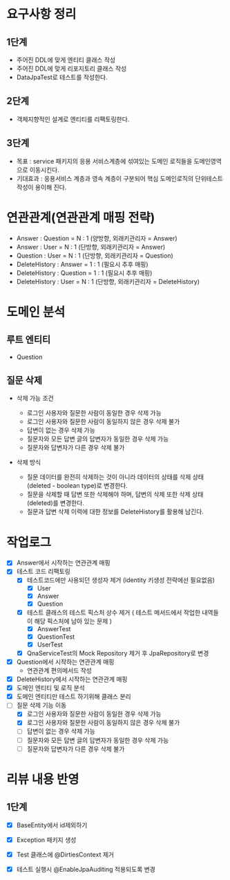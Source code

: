 # 요구사항 정리
## 1단계 
  - 주어진 DDL에 맞게 엔티티 클래스 작성
  - 주어진 DDL에 맞게 리포지토리 클래스 작성
  - DataJpaTest로 테스트를 작성한다.

## 2단계 
  - 객체지향적인 설계로 엔티티를 리팩토링한다.

## 3단계 
  - 목표 : service 패키지의 응용 서비스계층에 섞여있는 도메인 로직들을 도메인영역으로 이동시킨다.
  - 기대효과 : 응용서비스 계층과 영속 계층이 구분되어 핵심 도메인로직의 단위테스트 작성이 용이해 진다. 

# 연관관계(연관관계 매핑 전략)
  - Answer : Question = N : 1 (양방향, 외래키관리자 = Answer)
  - Answer : User = N : 1 (단방향, 외래키관리자 = Answer)
  - Question : User = N : 1 (단방향, 외래키관리자 = Question)
  - DeleteHistory : Answer = 1 : 1 (필요시 추후 매핑)
  - DeleteHistory : Question = 1 : 1 (필요시 추후 매핑)
  - DeleteHistory : User = N : 1 (단방향, 외래키관리자 = DeleteHistory)

# 도메인 분석
## 루트 엔티티
  - Question

## 질문 삭제
  - 삭제 가능 조건
    - 로그인 사용자와 질문한 사람이 동일한 경우 삭제 가능
    - 로그인 사용자와 질문한 사람이 동일하지 않은 경우 삭제 불가
    - 답변이 없는 경우 삭제 가능
    - 질문자와 모든 답변 글의 답변자가 동일한 경우 삭제 가능
    - 질문자와 답변자가 다른 경우 삭제 불가
    
  - 삭제 방식
    - 질문 데이터를 완전히 삭제하는 것이 아니라 데이터의 상태를 삭제 상태(deleted - boolean type)로 변경한다.
    - 질문을 삭제할 때 답변 또한 삭제해야 하며, 답변의 삭제 또한 삭제 상태(deleted)를 변경한다.
    - 질문과 답변 삭제 이력에 대한 정보를 DeleteHistory를 활용해 남긴다.


# 작업로그
 - [X] Answer에서 시작하는 연관관계 매핑
 - [X] 테스트 코드 리팩토링
   - [X] 테스트코드에만 사용되던 생성자 제거 (identity 키생성 전략에선 필요없음)
     - [X] User
     - [X] Answer
     - [X] Question
   - [X] 테스트 클래스의 테스트 픽스처 상수 제거 ( 테스트 메서드에서 작업한 내역들이 해당 픽스처에 남아 있는 문제 )
     - [X] AnswerTest
     - [X] QuestionTest
     - [X] UserTest
   - [X] QnaServiceTest의 Mock Repository 제거 후 JpaRepository로 변경
 - [X] Question에서 시작하는 연관관계 매핑
   - 연관관계 편의메서드 작성
 - [X] DeleteHistory에서 시작하는 연관관계 매핑
 - [X] 도메인 엔티티 및 로직 분석
 - [X] 도메인 엔티티만 테스트 하기위해 클래스 분리
 - [ ] 질문 삭제 기능 이동 
   - [X] 로그인 사용자와 질문한 사람이 동일한 경우 삭제 가능
   - [X] 로그인 사용자와 질문한 사람이 동일하지 않은 경우 삭제 불가
   - [ ] 답변이 없는 경우 삭제 가능
   - [ ] 질문자와 모든 답변 글의 답변자가 동일한 경우 삭제 가능
   - [ ] 질문자와 답변자가 다른 경우 삭제 불가

# 리뷰 내용 반영
## 1단계 
  - [X] BaseEntity에서 id제외하기
  - [X] Exception 패키지 생성 
  - [X] Test 클래스에 @DirtiesContext 제거
  - [X] 테스트 실행시 @EnableJpaAuditing 적용되도록 변경


